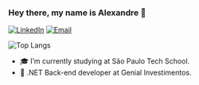 ### Hey there, my name is Alexandre 👋


[![LinkedIn](https://img.shields.io/badge/LinkedIn-0077B5?style=for-the-badge&logo=linkedin&logoColor=white
)](https://www.linkedin.com/in/alexandre-costa-rodrigues-92b778186/)
[![Email](https://img.shields.io/badge/Gmail-D14836?style=for-the-badge&logo=gmail&logoColor=white)](mailto:alecosta.gg2@gmail.com)

![Top Langs](https://github-readme-stats.vercel.app/api/top-langs/?username=alecostx&layout=compact)
- 🎓 I’m currently studying at São Paulo Tech School.
- 📖 .NET Back-end developer at Genial Investimentos.
